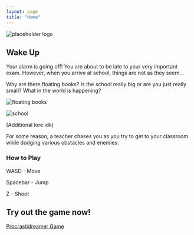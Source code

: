 ```yaml
---
layout: page
title: "Home"
---
```


![placeholder logo](https://cdn.discordapp.com/attachments/1088056272689049720/1088086755229577226/image.png)

## Wake Up

Your alarm is going off! You are about to be late to your very important exam. However, when you arrive at school, things are not as they seem...

Why are there floating books? Is the school really big or are you just really small? What in the world is happening?

![floating books](https://cdn.discordapp.com/attachments/1088056272689049720/1088092002853322903/image.png)

![school](https://cdn.discordapp.com/attachments/1088056272689049720/1088092513820233789/image.png)

(Additional lore idk)

For some reason, a teacher chases you as you try to get to your classroom while dodging various obstacles and enemies. 

### How to Play

WASD - Move

Spacebar - Jump  

Z - Shoot

## Try out the game now!

[Procrastidreamer Game](https://collegeplatformer.github.io/Procrastidreamer-Game/)